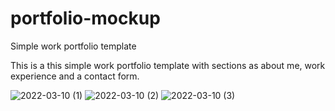 # portfolio-mockup
 Simple work portfolio template

This is a this simple work portfolio template with sections as about me, work experience and a contact form.

![2022-03-10 (1)](https://user-images.githubusercontent.com/98034603/157724966-ef7e73e7-ec2b-42ef-917d-c0c374effd69.png)
![2022-03-10 (2)](https://user-images.githubusercontent.com/98034603/157725008-42d910fe-b8bc-4fec-8eae-1eaf2b88d674.png)
![2022-03-10 (3)](https://user-images.githubusercontent.com/98034603/157725036-30827fd1-e3b1-4d9d-9742-6227d1065b29.png)
